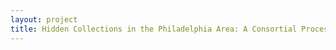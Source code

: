 ```yaml
--- 
layout: project 
title: Hidden Collections in the Philadelphia Area: A Consortial Processing and Cataloging Initiative
---
```




